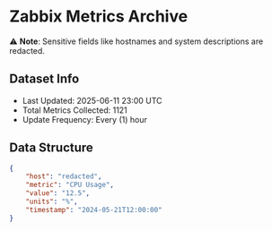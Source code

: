 # Zabbix Metrics Archive

⚠️ **Note**: Sensitive fields like hostnames and system descriptions are redacted.

## Dataset Info
- Last Updated: 2025-06-11 23:00 UTC
- Total Metrics Collected: 1121
- Update Frequency: Every (1) hour

## Data Structure
```json
{
    "host": "redacted",
    "metric": "CPU Usage",
    "value": "12.5",
    "units": "%",
    "timestamp": "2024-05-21T12:00:00"
}
```
